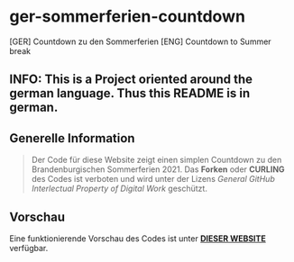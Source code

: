 # ger-sommerferien-countdown

[GER] Countdown zu den Sommerferien
[ENG] Countdown to Summer break


## INFO: This is a Project oriented around the german language. Thus this README is in german.

## Generelle Information

> Der Code für diese Website zeigt einen simplen Countdown zu den Brandenburgischen Sommerferien 2021.
> Das **Forken** oder **CURLING** des Codes ist verboten und wird unter der Lizens *General GitHub Interlectual Property of Digital Work* geschützt.
 
## Vorschau

Eine funktionierende Vorschau des Codes ist unter [**DIESER WEBSITE**](https://benjaminhenrich.000webhostapp.com) verfügbar.

